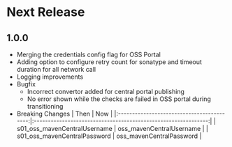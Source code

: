 # Next Release

## 1.0.0
- Merging the credentials config flag for OSS Portal
- Adding option to configure retry count for sonatype and timeout duration for all network call
- Logging improvements
- Bugfix
  - Incorrect convertor added for central portal publishing
  - No error shown while the checks are failed in OSS portal during transitioning
- Breaking Changes
  |                       Then                 |                       Now                                      |
  |:------------------------------------------:|:--------------------------------------------------------------:|
  |  s01_oss_mavenCentralUsername              |            oss_mavenCentralUsername                            |
  |  s01_oss_mavenCentralPassword              |            oss_mavenCentralPassword                            |